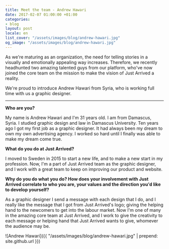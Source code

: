 ```yaml
---
title: Meet the team - Andrew Hawari
date: 2017-02-07 01:00:00 +01:00
categories:
- blog
layout: post
locale: en
list_cover: "/assets/images/blog/andrew-hawari.jpg"
og_image: "/assets/images/blog/andrew-hawari.jpg"
---
```


As we're maturing as an organization, the need for telling stories in a visually and emotionally appealing way increases. Therefore, we recently headhunted two amazing talented guys from our platform, who've now joined the core team on the mission to make the vision of Just Arrived a reality. &zwnj;&zwnj;&zwnj;&zwnj;&zwnj;

We're proud to introduce Andrew Hawari from Syria, who is working full time with us a graphic designer.

---

__Who are you?__

My name is Andrew Hawari and I'm 31 years old. I am from Damascus, Syria. I studied graphic design and law in Damascus University. Ten years ago I got my first job as a graphic designer. It had always been my dream to own my own advertising agency. I worked so hard until I finally was able to make my dream come true.

__What do you do at Just Arrived?__

I moved to Sweden in 2015 to start a new life, and to make a new start in my profession. Now, I'm a part of Just Arrived team as the graphic designer, and I work with a great team to keep on improving our product and website.

__Why do you do what you do? How does your involvement with Just Arrived correlate to who you are, your values and the direction you'd like to develop yourself?__

As a graphic designer I send a message with each design that I do, and I really like the message that I got from Just Arrived's logo; giving the helping hand to the newcomers to get into the labour market. Now I'm one of many in the amazing core team at Just Arrived, and I work to give the creativity to each message or helping hand that Just Arrived wants to give, whomever the audience may be.

![Andrew Hawari]({{ "/assets/images/blog/andrew-hawari.jpg" | prepend: site.github.url }})
